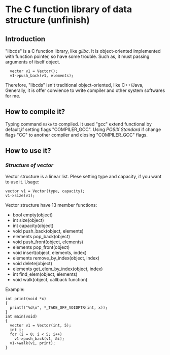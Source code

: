 # The C function library of data structure  (unfinish)
## Introduction
"libcds" is a C function library, like *glibc*. It is object-oriented implemented with function pointer, so have some trouble. 
Such as, it must passing arguments of itself object.

```
  vector v1 = Vector();
  v1->push_back(v1, elements);
```
Therefore, "libcds" isn't traditional object-oriented, like C++/Java, Generally, it is offer convience to write compiler and other system softwares for me.

## How to compile it?
Typing command `make` to compiled. It used "gcc" extend functional by default,if setting flags "COMPILER_GCC".
Using *POSIX Standard* if change flags "CC" to another compiler and closing "COMPILER_GCC" flags.

## How to use it?
### *Structure of vector*
Vector structure is a linear list. Plese setting type and capacity, if you want to use it. Usage:
```
vector v1 = Vector(type, capacity);
v1->size(v1);
```
Vector structure have 13 member functions:
* bool empty(object)
* int size(object)
* int capacity(object)
* void push_back(object, elements)
* elements pop_back(object)
* void push_front(object, elements)
* elements pop_front(object)
* void insert(object, elements, index)
* elements remove_by_index(object, index)
* void delete(object)
* elements get_elem_by_index(object, index)
* int find_elem(object, elements)
* void walk(object, callback function)

Example:
```
int print(void *x)
{
  printf("%d\n", *_TAKE_OFF_VOIDPTR(int, x));
}
int main(void) 
{
  vector v1 = Vector(int, 5);
  int i;
  for (i = 0; i < 5; i++)
    v1->push_back(v1, &i);
  v1->walk(v1, print);
}

```
